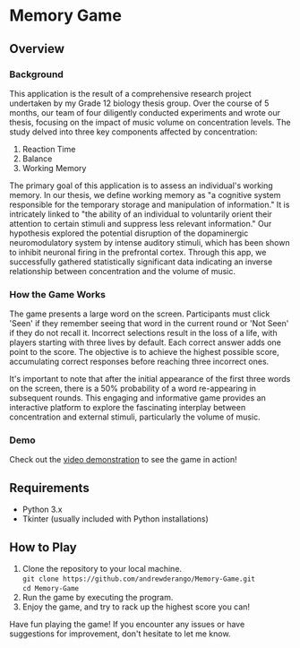 # Memory Game

## Overview
### Background
This application is the result of a comprehensive research project undertaken by my Grade 12 biology thesis group. Over the course of 5 months, our team of four diligently conducted experiments and wrote our thesis, focusing on the impact of music volume on concentration levels. The study delved into three key components affected by concentration:

1. Reaction Time
2. Balance
3. Working Memory

The primary goal of this application is to assess an individual's working memory. In our thesis, we define working memory as "a cognitive system responsible for the temporary storage and manipulation of information." It is intricately linked to "the ability of an individual to voluntarily orient their attention to certain stimuli and suppress less relevant information." Our hypothesis explored the potential disruption of the dopaminergic neuromodulatory system by intense auditory stimuli, which has been shown to inhibit neuronal firing in the prefrontal cortex. Through this app, we successfully gathered statistically significant data indicating an inverse relationship between concentration and the volume of music.

### How the Game Works
The game presents a large word on the screen. Participants must click 'Seen' if they remember seeing that word in the current round or 'Not Seen' if they do not recall it. Incorrect selections result in the loss of a life, with players starting with three lives by default. Each correct answer adds one point to the score. The objective is to achieve the highest possible score, accumulating correct responses before reaching three incorrect ones.

It's important to note that after the initial appearance of the first three words on the screen, there is a 50% probability of a word re-appearing in subsequent rounds. This engaging and informative game provides an interactive platform to explore the fascinating interplay between concentration and external stimuli, particularly the volume of music.

### Demo
Check out the [video demonstration](https://youtube.com) to see the game in action!

## Requirements
- Python 3.x
- Tkinter (usually included with Python installations)

## How to Play
1. Clone the repository to your local machine.\
```git clone https://github.com/andrewderango/Memory-Game.git```\
```cd Memory-Game```
2. Run the game by executing the program.
3. Enjoy the game, and try to rack up the highest score you can!

Have fun playing the game! If you encounter any issues or have suggestions for improvement, don't hesitate to let me know.